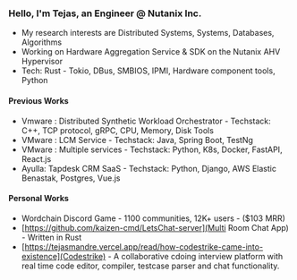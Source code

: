 <h3>
Hello, I'm Tejas, an Engineer @ Nutanix Inc.
</h3>

- My research interests are Distributed Systems, Systems, Databases, Algorithms
- Working on Hardware Aggregation Service & SDK on the Nutanix AHV Hypervisor
- Tech: Rust - Tokio, DBus, SMBIOS, IPMI, Hardware component tools, Python

<h4>
Previous Works  
</h4>

- Vmware : Distributed Synthetic Workload Orchestrator - Techstack: C++, TCP protocol, gRPC, CPU, Memory, Disk Tools
- VMware : LCM Service - Techstack: Java, Spring Boot, TestNg
- VMware : Multiple services - Techstack: Python, K8s, Docker, FastAPI, React.js
- Ayulla: Tapdesk CRM SaaS - Techstack: Python, Django, AWS Elastic Benastak, Postgres, Vue.js

<h4>
  Personal Works
</h4>

- Wordchain Discord Game - 1100 communities, 12K+ users - ($103 MRR)
- [https://github.com/kaizen-cmd/LetsChat-server](Multi Room Chat App) - Written in Rust
- [https://tejasmandre.vercel.app/read/how-codestrike-came-into-existence](Codestrike) - A collaborative cdoing interview platform with real time code editor, compiler, testcase parser and chat functionality.
